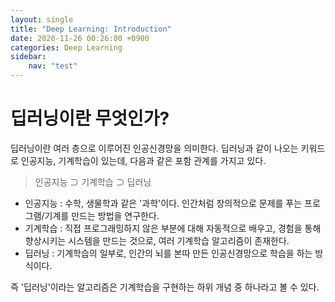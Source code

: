 ```yaml
---
layout: single
title: "Deep Learning: Introduction"
date: 2020-11-26 00:26:00 +0900
categories: Deep Learning
sidebar: 
    nav: "test"
---
```

# 딥러닝이란 무엇인가?
딥러닝이란 여러 층으로 이루어진 인공신경망을 의미한다. 딥러닝과 같이 나오는 키워드로 인공지능, 기계학습이 있는데, 다음과 같은 포함 관계를 가지고 있다.

> 인공지능 ⊃ 기계학습 ⊃ 딥러닝

* 인공지능 : 수학, 생물학과 같은 '과학'이다. 인간처럼 창의적으로 문제를 푸는 프로그램/기계를 만드는 방법을 연구한다.
* 기계학습 : 직접 프로그래밍하지 않은 부분에 대해 자동적으로 배우고, 경험을 통해 향상시키는 시스템을 만드는 것으로, 여러 기계학습 알고리즘이 존재한다.
* 딥러닝 : 기계학습의 일부로,  인간의 뇌를 본따 만든 인공신경망으로 학습을 하는 방식이다.

즉 '딥러닝'이라는 알고리즘은 기계학습을 구현하는 하위 개념 중 하나라고 볼 수 있다.
